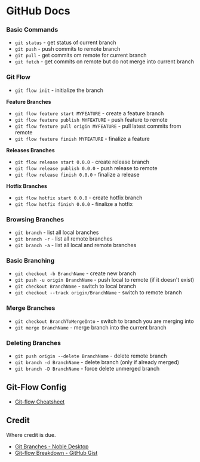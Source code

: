 # GitHub Docs
### Basic Commands

- `git status` - get status of current branch
- `git push` - push commits to remote branch
- `git pull` - get commits om remote for current branch
- `git fetch` - get commits on remote but do not merge into current branch
### Git Flow

- `git flow init` - initialize the branch

**Feature Branches**

- `git flow feature start MYFEATURE` - create a feature branch
- `git flow feature publish MYFEATURE` - push feature to remote
- `git flow feature pull origin MYFEATURE` - pull latest commits from remote
- `git flow feature finish MYFEATURE` - finalize a feature

**Releases Branches**

- `git flow release start 0.0.0` - create release branch
- `git flow release publish 0.0.0` - push release to remote
- `git flow release finish 0.0.0` - finalize a release

**Hotfix Branches**

- `git flow hotfix start 0.0.0` - create hotfix branch
- `git flow hotfix finish 0.0.0` - finalize a hotfix

### Browsing Branches

- `git branch` - list all local branches
- `git branch -r` - list all remote branches
- `git branch -a` - list all local and remote branches

### Basic Branching

- `git checkout -b BranchName` - create new branch
- `git push -u origin BranchName` - push local to remote (if it doesn't exist)
- `git checkout BranchName` - switch to local branch
- `git checkout --track origin/BranchName` - switch to remote branch

### Merge Branches

- `git checkout BranchToMergeInto` - switch to branch you are merging into
- `git merge BranchName` - merge branch into the current branch

### Deleting Branches

- `git push origin --delete BranchName` - delete remote branch
- `git branch -d BranchName` - delete branch (only if already merged)
- `git branch -D BranchName` - force delete unmerged branch

## Git-Flow Config

- [Git-flow Cheatsheet](https://danielkummer.github.io/git-flow-cheatsheet/index.html)

## Credit

Where credit is due.

- [Git Branches - Noble Desktop](https://www.nobledesktop.com/learn/git/git-branches)
- [Git-flow Breakdown - GitHub Gist](https://gist.github.com/JamesMGreene/cdd0ac49f90c987e45ac)
